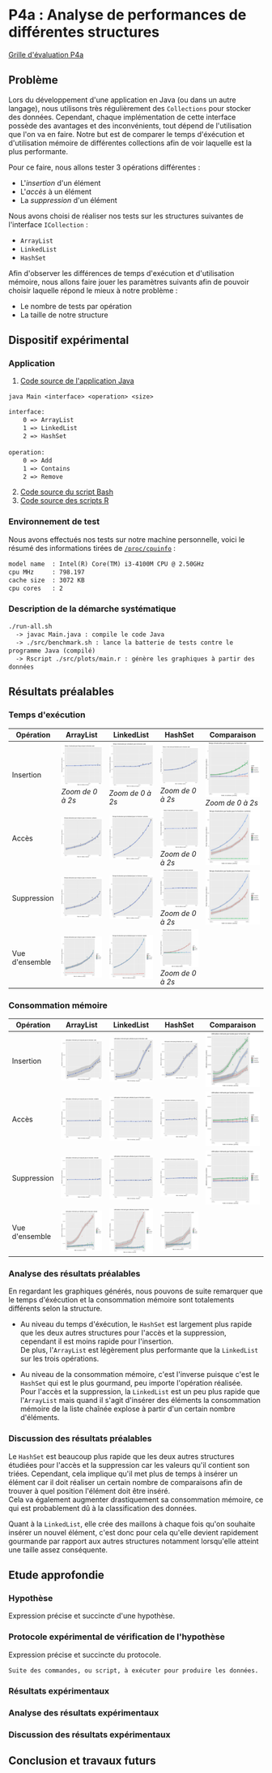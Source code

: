 # P4a : Analyse de performances de différentes structures

[Grille d'évaluation P4a](https://docs.google.com/spreadsheets/d/1Ki0FJpb8fR_yDCS4hYwoEPKs_Ap4UxTZ5MOpkdj0GVU/edit#gid=0)

## Problème

Lors du développement d'une application en Java (ou dans un autre langage), nous utilisons très régulièrement des `Collections` pour stocker des données. Cependant, chaque implémentation de cette interface possède des avantages et des inconvénients, tout dépend de l'utilisation que l'on va en faire.
Notre but est de comparer le temps d'éxécution et d'utilisation mémoire de différentes collections afin de voir laquelle est la plus performante.

Pour ce faire, nous allons tester 3 opérations différentes :
- L'*insertion* d'un élément
- L'*accès* à un élément
- La *suppression* d'un élément

Nous avons choisi de réaliser nos tests sur les structures suivantes de l'interface `ICollection` :
- `ArrayList`
- `LinkedList`
- `HashSet`

Afin d'observer les différences de temps d'exécution et d'utilisation mémoire, nous allons faire jouer les paramètres suivants afin
de pouvoir choisir laquelle répond le mieux à notre problème :
- Le nombre de tests par opération
- La taille de notre structure

## Dispositif expérimental

### Application

1. [Code source de l'application Java](src/java/Main.java)

```
java Main <interface> <operation> <size>
```
```
interface:
    0 => ArrayList
    1 => LinkedList
    2 => HashSet

operation:
    0 => Add
    1 => Contains
    2 => Remove
 ```
 
2. [Code source du script Bash](src/benchmark.sh)
3. [Code source des scripts R](src/plots)

### Environnement de test

Nous avons effectués nos tests sur notre machine personnelle, voici le résumé des informations tirées de [`/proc/cpuinfo`](data/cpuinfo.txt) :
```
model name	: Intel(R) Core(TM) i3-4100M CPU @ 2.50GHz
cpu MHz		: 798.197
cache size	: 3072 KB
cpu cores	: 2
```

### Description de la démarche systématique

```
./run-all.sh
  -> javac Main.java : compile le code Java
  -> ./src/benchmark.sh : lance la batterie de tests contre le programme Java (compilé)
  -> Rscript ./src/plots/main.r : génère les graphiques à partir des données
```

## Résultats préalables

### Temps d'exécution

| Opération            | ArrayList                 | LinkedList                | HashSet                   | Comparaison               |
|----------------------|---------------------------|---------------------------|---------------------------|---------------------------|
| Insertion            | ![plot](plots/Main_ExecTime_ArrayList_add_.jpg)<br/>*Zoom de 0 à 2s* | ![plot](plots/Main_ExecTime_LinkedList_add_.jpg)<br/>*Zoom de 0 à 2s* | ![plot](plots/Main_ExecTime_HashSet_add_.jpg)<br/>*Zoom de 0 à 2s* | ![plot](plots/Main_ExecTime_toutes_add_.jpg)<br/>*Zoom de 0 à 2s* |
| Accès                | ![plot](plots/Main_ExecTime_ArrayList_contains_.jpg) | ![plot](plots/Main_ExecTime_LinkedList_contains_.jpg) | ![plot](plots/Main_ExecTime_HashSet_contains_.jpg)<br/>*Zoom de 0 à 2s* | ![plot](plots/Main_ExecTime_toutes_contains_.jpg) |
| Suppression          | ![plot](plots/Main_ExecTime_ArrayList_remove_.jpg) | ![plot](plots/Main_ExecTime_LinkedList_remove_.jpg) | ![plot](plots/Main_ExecTime_HashSet_remove_.jpg)<br/>*Zoom de 0 à 2s* | ![plot](plots/Main_ExecTime_toutes_remove_.jpg) |
| Vue d'ensemble       | ![plot](plots/Main_ExecTime_ArrayList_tous_.jpg) | ![plot](plots/Main_ExecTime_LinkedList_tous_.jpg) | ![plot](plots/Main_ExecTime_HashSet_tous_.jpg)<br/>*Zoom de 0 à 2s* |                          |

### Consommation mémoire

| Opération            | ArrayList                 | LinkedList                | HashSet                   | Comparaison               |
|----------------------|---------------------------|---------------------------|---------------------------|---------------------------|
| Insertion            | ![plot](plots/Main_MemoryUsage_ArrayList_add_.jpg) | ![plot](plots/Main_MemoryUsage_LinkedList_add_.jpg) | ![plot](plots/Main_MemoryUsage_HashSet_add_.jpg) | ![plot](plots/Main_MemoryUsage_toutes_add_.jpg) |
| Accès                | ![plot](plots/Main_MemoryUsage_ArrayList_contains_.jpg) | ![plot](plots/Main_MemoryUsage_LinkedList_contains_.jpg) | ![plot](plots/Main_MemoryUsage_HashSet_contains_.jpg) | ![plot](plots/Main_MemoryUsage_toutes_contains_.jpg) |
| Suppression          | ![plot](plots/Main_MemoryUsage_ArrayList_remove_.jpg) | ![plot](plots/Main_MemoryUsage_LinkedList_remove_.jpg) | ![plot](plots/Main_MemoryUsage_HashSet_remove_.jpg) | ![plot](plots/Main_MemoryUsage_toutes_remove_.jpg) |
| Vue d'ensemble       | ![plot](plots/Main_MemoryUsage_HashSet_tous_.jpg) | ![plot](plots/Main_MemoryUsage_LinkedList_tous_.jpg) | ![plot](plots/Main_MemoryUsage_ArrayList_tous_.jpg) |                          |

### Analyse des résultats préalables

En regardant les graphiques générés, nous pouvons de suite remarquer que le temps d'éxécution et la consommation mémoire sont totalements différents selon la structure.

- Au niveau du temps d'éxécution, le `HashSet` est largement plus rapide que les deux autres structures pour l'accès et la suppression, cependant il est moins rapide pour l'insertion. <br/>
De plus, l'`ArrayList` est légèrement plus performante que la `LinkedList` sur les trois opérations.

- Au niveau de la consommation mémoire, c'est l'inverse puisque c'est le `HashSet` qui est le plus gourmand, peu importe l'opération réalisée.<br/>
Pour l'accès et la suppression, la `LinkedList` est un peu plus rapide que l'`ArrayList` mais quand il s'agit d'insérer des éléments la consommation mémoire de la liste chaînée explose à partir d'un certain nombre d'éléments.

### Discussion des résultats préalables

Le `HashSet` est beaucoup plus rapide que les deux autres structures étudiées pour l'accès et la suppression car les valeurs qu'il contient son triées. Cependant, cela implique qu'il met plus de temps à insérer un élément car il doit réaliser un certain nombre de comparaisons afin de trouver à quel position l'élément doit être inséré. <br/>
Cela va également augmenter drastiquement sa consommation mémoire, ce qui est probablement dû à la classification des données.

Quant à la `LinkedList`, elle crée des maillons à chaque fois qu'on souhaite insérer un nouvel élément, c'est donc pour cela qu'elle devient rapidement gourmande par rapport aux autres structures notamment lorsqu'elle atteint une taille assez conséquente.

## Etude approfondie

### Hypothèse

Expression précise et succincte d'une hypothèse.

### Protocole expérimental de vérification de l'hypothèse

Expression précise et succincte du protocole.

```
Suite des commandes, ou script, à exécuter pour produire les données.
```

### Résultats expérimentaux

### Analyse des résultats expérimentaux

### Discussion des résultats expérimentaux

## Conclusion et travaux futurs

